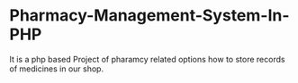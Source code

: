 # Pharmacy-Management-System-In-PHP
It is a php based  Project  of pharamcy related options how to store records of medicines in our shop.

